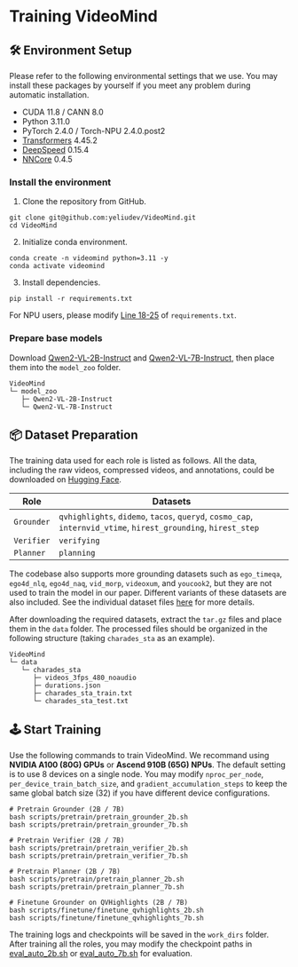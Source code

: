 # Training VideoMind

## 🛠️ Environment Setup

Please refer to the following environmental settings that we use. You may install these packages by yourself if you meet any problem during automatic installation.

- CUDA 11.8 / CANN 8.0
- Python 3.11.0
- PyTorch 2.4.0 / Torch-NPU 2.4.0.post2
- [Transformers](https://github.com/huggingface/transformers) 4.45.2
- [DeepSpeed](https://github.com/microsoft/DeepSpeed) 0.15.4
- [NNCore](https://github.com/yeliudev/nncore) 0.4.5

### Install the environment

1. Clone the repository from GitHub.

```shell
git clone git@github.com:yeliudev/VideoMind.git
cd VideoMind
```

2. Initialize conda environment.

```shell
conda create -n videomind python=3.11 -y
conda activate videomind
```

3. Install dependencies.

```shell
pip install -r requirements.txt
```

For NPU users, please modify [Line 18-25](https://github.com/yeliudev/VideoMind/blob/main/requirements.txt#L18:L25) of `requirements.txt`.

### Prepare base models

Download [Qwen2-VL-2B-Instruct](https://huggingface.co/Qwen/Qwen2-VL-2B-Instruct) and [Qwen2-VL-7B-Instruct](https://huggingface.co/Qwen/Qwen2-VL-7B-Instruct), then place them into the `model_zoo` folder.

```
VideoMind
└─ model_zoo
   ├─ Qwen2-VL-2B-Instruct
   └─ Qwen2-VL-7B-Instruct
```

## 📦 Dataset Preparation

The training data used for each role is listed as follows. All the data, including the raw videos, compressed videos, and annotations, could be downloaded on [Hugging Face](https://huggingface.co/datasets/yeliudev/VideoMind-Dataset).

| Role | Datasets |
|-|-|
| `Grounder` | `qvhighlights`, `didemo`, `tacos`, `queryd`, `cosmo_cap`, `internvid_vtime`, `hirest_grounding`, `hirest_step` |
| `Verifier` | `verifying` |
| `Planner` | `planning` |

The codebase also supports more grounding datasets such as `ego_timeqa`, `ego4d_nlq`, `ego4d_naq`, `vid_morp`, `videoxum`, and `youcook2`, but they are not used to train the model in our paper. Different variants of these datasets are also included. See the individual dataset files [here](https://github.com/yeliudev/VideoMind/blob/main/videomind/dataset/sub_classes) for more details.

After downloading the required datasets, extract the `tar.gz` files and place them in the `data` folder. The processed files should be organized in the following structure (taking `charades_sta` as an example).

```
VideoMind
└─ data
   └─ charades_sta
      ├─ videos_3fps_480_noaudio
      ├─ durations.json
      ├─ charades_sta_train.txt
      └─ charades_sta_test.txt
```

## 🕹️ Start Training

Use the following commands to train VideoMind. We recommand using **NVIDIA A100 (80G) GPUs** or **Ascend 910B (65G) NPUs**. The default setting is to use 8 devices on a single node. You may modify `nproc_per_node`, `per_device_train_batch_size`, and `gradient_accumulation_steps` to keep the same global batch size (32) if you have different device configurations.

```shell
# Pretrain Grounder (2B / 7B)
bash scripts/pretrain/pretrain_grounder_2b.sh
bash scripts/pretrain/pretrain_grounder_7b.sh

# Pretrain Verifier (2B / 7B)
bash scripts/pretrain/pretrain_verifier_2b.sh
bash scripts/pretrain/pretrain_verifier_7b.sh

# Pretrain Planner (2B / 7B)
bash scripts/pretrain/pretrain_planner_2b.sh
bash scripts/pretrain/pretrain_planner_7b.sh

# Finetune Grounder on QVHighlights (2B / 7B)
bash scripts/finetune/finetune_qvhighlights_2b.sh
bash scripts/finetune/finetune_qvhighlights_7b.sh
```

The training logs and checkpoints will be saved in the `work_dirs` folder. After training all the roles, you may modify the checkpoint paths in [eval_auto_2b.sh](https://github.com/yeliudev/VideoMind/blob/main/scripts/evaluation/eval_auto_2b.sh) or [eval_auto_7b.sh](https://github.com/yeliudev/VideoMind/blob/main/scripts/evaluation/eval_auto_7b.sh) for evaluation.
